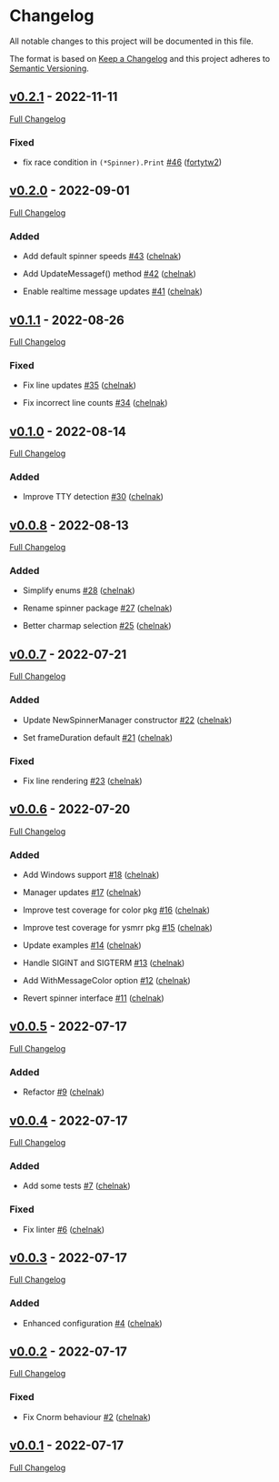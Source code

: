 # Changelog

All notable changes to this project will be documented in this file.

The format is based on [Keep a Changelog](http://keepachangelog.com/en/1.0.0/) and this project adheres to [Semantic Versioning](http://semver.org).
## [v0.2.1](https://github.com/chelnak/ysmrr/tree/v0.2.1) - 2022-11-11

[Full Changelog](https://github.com/chelnak/ysmrr/compare/v0.2.0...v0.2.1)

### Fixed

- fix race condition in `(*Spinner).Print` [#46](https://github.com/chelnak/ysmrr/pull/46) ([fortytw2](https://github.com/fortytw2))

## [v0.2.0](https://github.com/chelnak/ysmrr/tree/v0.2.0) - 2022-09-01

[Full Changelog](https://github.com/chelnak/ysmrr/compare/v0.1.1...v0.2.0)

### Added

- Add default spinner speeds [#43](https://github.com/chelnak/ysmrr/pull/43) ([chelnak](https://github.com/chelnak))

- Add UpdateMessagef() method [#42](https://github.com/chelnak/ysmrr/pull/42) ([chelnak](https://github.com/chelnak))

- Enable realtime message updates [#41](https://github.com/chelnak/ysmrr/pull/41) ([chelnak](https://github.com/chelnak))

## [v0.1.1](https://github.com/chelnak/ysmrr/tree/v0.1.1) - 2022-08-26

[Full Changelog](https://github.com/chelnak/ysmrr/compare/v0.1.0...v0.1.1)

### Fixed

- Fix line updates [#35](https://github.com/chelnak/ysmrr/pull/35) ([chelnak](https://github.com/chelnak))

- Fix incorrect line counts [#34](https://github.com/chelnak/ysmrr/pull/34) ([chelnak](https://github.com/chelnak))

## [v0.1.0](https://github.com/chelnak/ysmrr/tree/v0.1.0) - 2022-08-14

[Full Changelog](https://github.com/chelnak/ysmrr/compare/v0.0.8...v0.1.0)

### Added

- Improve TTY detection [#30](https://github.com/chelnak/ysmrr/pull/30) ([chelnak](https://github.com/chelnak))

## [v0.0.8](https://github.com/chelnak/ysmrr/tree/v0.0.8) - 2022-08-13

[Full Changelog](https://github.com/chelnak/ysmrr/compare/v0.0.7...v0.0.8)

### Added

- Simplify enums [#28](https://github.com/chelnak/ysmrr/pull/28) ([chelnak](https://github.com/chelnak))

- Rename spinner package [#27](https://github.com/chelnak/ysmrr/pull/27) ([chelnak](https://github.com/chelnak))

- Better charmap selection [#25](https://github.com/chelnak/ysmrr/pull/25) ([chelnak](https://github.com/chelnak))

## [v0.0.7](https://github.com/chelnak/ysmrr/tree/v0.0.7) - 2022-07-21

[Full Changelog](https://github.com/chelnak/ysmrr/compare/v0.0.6...v0.0.7)

### Added

- Update NewSpinnerManager constructor [#22](https://github.com/chelnak/ysmrr/pull/22) ([chelnak](https://github.com/chelnak))

- Set frameDuration default [#21](https://github.com/chelnak/ysmrr/pull/21) ([chelnak](https://github.com/chelnak))

### Fixed

- Fix line rendering [#23](https://github.com/chelnak/ysmrr/pull/23) ([chelnak](https://github.com/chelnak))

## [v0.0.6](https://github.com/chelnak/ysmrr/tree/v0.0.6) - 2022-07-20

[Full Changelog](https://github.com/chelnak/ysmrr/compare/v0.0.5...v0.0.6)

### Added

- Add Windows support [#18](https://github.com/chelnak/ysmrr/pull/18) ([chelnak](https://github.com/chelnak))

- Manager updates [#17](https://github.com/chelnak/ysmrr/pull/17) ([chelnak](https://github.com/chelnak))

- Improve test coverage for color pkg [#16](https://github.com/chelnak/ysmrr/pull/16) ([chelnak](https://github.com/chelnak))

- Improve test coverage for ysmrr pkg [#15](https://github.com/chelnak/ysmrr/pull/15) ([chelnak](https://github.com/chelnak))

- Update examples [#14](https://github.com/chelnak/ysmrr/pull/14) ([chelnak](https://github.com/chelnak))

- Handle SIGINT and SIGTERM [#13](https://github.com/chelnak/ysmrr/pull/13) ([chelnak](https://github.com/chelnak))

- Add WithMessageColor option [#12](https://github.com/chelnak/ysmrr/pull/12) ([chelnak](https://github.com/chelnak))

- Revert spinner interface [#11](https://github.com/chelnak/ysmrr/pull/11) ([chelnak](https://github.com/chelnak))

## [v0.0.5](https://github.com/chelnak/ysmrr/tree/v0.0.5) - 2022-07-17

[Full Changelog](https://github.com/chelnak/ysmrr/compare/v0.0.4...v0.0.5)

### Added

- Refactor [#9](https://github.com/chelnak/ysmrr/pull/9) ([chelnak](https://github.com/chelnak))

## [v0.0.4](https://github.com/chelnak/ysmrr/tree/v0.0.4) - 2022-07-17

[Full Changelog](https://github.com/chelnak/ysmrr/compare/v0.0.3...v0.0.4)

### Added

- Add some tests [#7](https://github.com/chelnak/ysmrr/pull/7) ([chelnak](https://github.com/chelnak))

### Fixed

- Fix linter [#6](https://github.com/chelnak/ysmrr/pull/6) ([chelnak](https://github.com/chelnak))

## [v0.0.3](https://github.com/chelnak/ysmrr/tree/v0.0.3) - 2022-07-17

[Full Changelog](https://github.com/chelnak/ysmrr/compare/v0.0.2...v0.0.3)

### Added

- Enhanced configuration [#4](https://github.com/chelnak/ysmrr/pull/4) ([chelnak](https://github.com/chelnak))

## [v0.0.2](https://github.com/chelnak/ysmrr/tree/v0.0.2) - 2022-07-17

[Full Changelog](https://github.com/chelnak/ysmrr/compare/v0.0.1...v0.0.2)

### Fixed

- Fix Cnorm behaviour [#2](https://github.com/chelnak/ysmrr/pull/2) ([chelnak](https://github.com/chelnak))

## [v0.0.1](https://github.com/chelnak/ysmrr/tree/v0.0.1) - 2022-07-17

[Full Changelog](https://github.com/chelnak/ysmrr/compare/634c76085ea0215b5e9629847cc94995bc7575f6...v0.0.1)
